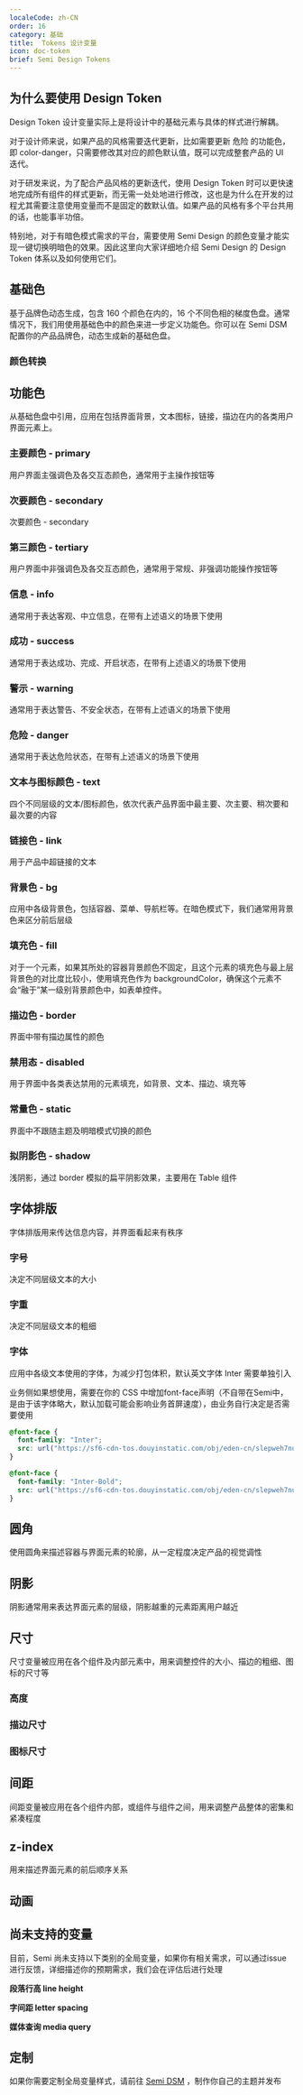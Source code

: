 ```yaml
---
localeCode: zh-CN
order: 16
category: 基础
title:  Tokens 设计变量
icon: doc-token
brief: Semi Design Tokens
---
```


<JumpToToken/>

## 为什么要使用 Design Token

Design Token 设计变量实际上是将设计中的基础元素与具体的样式进行解耦。

对于设计师来说，如果产品的风格需要迭代更新，比如需要更新 危险 的功能色，即 color-danger，只需要修改其对应的颜色默认值，既可以完成整套产品的 UI 迭代。

对于研发来说，为了配合产品风格的更新迭代，使用 Design Token 时可以更快速地完成所有组件的样式更新，而无需一处处地进行修改，这也是为什么在开发的过程尤其需要注意使用变量而不是固定的数默认值。如果产品的风格有多个平台共用的话，也能事半功倍。

特别地，对于有暗色模式需求的平台，需要使用 Semi Design 的颜色变量才能实现一键切换明暗色的效果。因此这里向大家详细地介绍 Semi Design 的 Design Token 体系以及如何使用它们。



## 基础色

基于品牌色动态生成，包含 160 个颜色在内的，16 个不同色相的梯度色盘。通常情况下，我们用使用基础色中的颜色来进一步定义功能色。你可以在 Semi DSM 配置你的产品品牌色，动态生成新的基础色盘。

<FullPalette/>

### 颜色转换
<ColorConverter/>

## 功能色

从基础色盘中引用，应用在包括界面背景，文本图标，链接，描边在内的各类用户界面元素上。

### 主要颜色 - primary

用户界面主强调色及各交互态颜色，通常用于主操作按钮等

<DesignToken componentName='global' reg={/color-primary/}/>

### 次要颜色 - secondary

次要颜色 - secondary

<DesignToken componentName='global' reg={/color-secondary/}/>

### 第三颜色 - tertiary

用户界面中非强调色及各交互态颜色，通常用于常规、非强调功能操作按钮等

<DesignToken componentName='global' reg={/color-tertiary/}/>

### 信息 - info

通常用于表达客观、中立信息，在带有上述语义的场景下使用

<DesignToken componentName='global' reg={/color-info/}/>

### 成功 - success

通常用于表达成功、完成、开启状态，在带有上述语义的场景下使用

<DesignToken componentName='global' reg={/color-success/}/>

### 警示 - warning

通常用于表达警告、不安全状态，在带有上述语义的场景下使用

<DesignToken componentName='global' reg={/color-warning/}/>

### 危险 - danger

通常用于表达危险状态，在带有上述语义的场景下使用

<DesignToken componentName='global' reg={/color-danger/}/>

### 文本与图标颜色 - text

四个不同层级的文本/图标颜色，依次代表产品界面中最主要、次主要、稍次要和最次要的内容

<DesignToken componentName='global' reg={/color-text/}/>

### 链接色 - link

用于产品中超链接的文本

<DesignToken componentName='global' reg={/color-link/}/>

### 背景色 - bg

应用中各级背景色，包括容器、菜单、导航栏等。在暗色模式下，我们通常用背景色来区分前后层级

<DesignToken componentName='global' reg={/color-bg/}/>

### 填充色 - fill

对于一个元素，如果其所处的容器背景颜色不固定，且这个元素的填充色与最上层背景色的对比度比较小，使用填充色作为 backgroundColor，确保这个元素不会“融于”某一级别背景颜色中，如表单控件。

<DesignToken componentName='global' reg={/color-fill/}/>

### 描边色 - border

界面中带有描边属性的颜色

<DesignToken componentName='global' reg={/color-border/}/>

### 禁用态 - disabled

用于界面中各类表达禁用的元素填充，如背景、文本、描边、填充等

<DesignToken componentName='global' reg={/color-disabled/}/>

### 常量色 - static

界面中不跟随主题及明暗模式切换的颜色

<DesignToken componentName='global' reg={/((--semi-black)|(--semi-white))$/}/>

### 拟阴影色 - shadow

浅阴影，通过 border 模拟的扁平阴影效果，主要用在 Table 组件

<DesignToken componentName='global' reg={/^--semi-color-shadow$/}/>

## 字体排版

字体排版用来传达信息内容，并界面看起来有秩序

### 字号

决定不同层级文本的大小

<DesignToken componentName='global' reg={/font-size/}/>

### 字重

决定不同层级文本的粗细

<DesignToken componentName='global' reg={/font-weight/}/>

### 字体

应用中各级文本使用的字体，为减少打包体积，默认英文字体 Inter 需要单独引入

业务侧如果想使用，需要在你的 CSS 中增加font-face声明（不自带在Semi中，是由于该字体略大，默认加载可能会影响业务首屏速度），由业务自行决定是否需要使用

```css
@font-face {
  font-family: "Inter";
  src: url("https://sf6-cdn-tos.douyinstatic.com/obj/eden-cn/slepweh7nupqpognuhbo/Inter-Regular.ttf") format("truetype");
}

@font-face {
  font-family: "Inter-Bold";
  src: url("https://sf6-cdn-tos.douyinstatic.com/obj/eden-cn/slepweh7nupqpognuhbo/Inter-Bold.ttf") format("truetype");
}

```

<DesignToken componentName='global' reg={/font-family/}/>

## 圆角

使用圆角来描述容器与界面元素的轮廓，从一定程度决定产品的视觉调性

<DesignToken componentName='global' reg={/border-radius/}/>

## 阴影

阴影通常用来表达界面元素的层级，阴影越重的元素距离用户越近

<DesignToken componentName='global' reg={/--semi-shadow/}/>

## 尺寸

尺寸变量被应用在各个组件及内部元素中，用来调整控件的大小、描边的粗细、图标的尺寸等

### 高度

<DesignToken componentName='global' reg={/\height-control/}/>

### 描边尺寸

<DesignToken componentName='global' reg={/\$border-thickness/}/>

### 图标尺寸

<DesignToken componentName='global' reg={/\$width-icon/}/>

## 间距

间距变量被应用在各个组件内部，或组件与组件之间，用来调整产品整体的密集和紧凑程度

<DesignToken componentName='global' reg={/(spacing-)|(width-base)|(loose)/}/>

## z-index

用来描述界面元素的前后顺序关系

<DesignToken componentName='global' reg={/z-/}/>

## 动画

<DesignToken componentName="global" isAnimation={true} />

## 尚未支持的变量
目前，Semi 尚未支持以下类别的全局变量，如果你有相关需求，可以通过issue进行反馈，详细描述你的预期需求，我们会在评估后进行处理

**段落行高 line height**

**字间距 letter spacing**


**媒体查询 media query**

## 定制

如果你需要定制全局变量样式，请前往 [Semi DSM](https://semi.design/dsm) ，制作你自己的主题并发布
